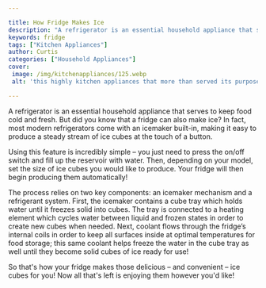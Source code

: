 ```yaml
---

title: How Fridge Makes Ice
description: "A refrigerator is an essential household appliance that serves to keep food cold and fresh. But did you know that a fridge can als...scroll on and keep learning"
keywords: fridge
tags: ["Kitchen Appliances"]
author: Curtis
categories: ["Household Appliances"]
cover: 
 image: /img/kitchenappliances/125.webp
 alt: 'this highly kitchen appliances that more than served its purpose'

---
```


A refrigerator is an essential household appliance that serves to keep food cold and fresh. But did you know that a fridge can also make ice? In fact, most modern refrigerators come with an icemaker built-in, making it easy to produce a steady stream of ice cubes at the touch of a button.

Using this feature is incredibly simple – you just need to press the on/off switch and fill up the reservoir with water. Then, depending on your model, set the size of ice cubes you would like to produce. Your fridge will then begin producing them automatically!

The process relies on two key components: an icemaker mechanism and a refrigerant system. First, the icemaker contains a cube tray which holds water until it freezes solid into cubes. The tray is connected to a heating element which cycles water between liquid and frozen states in order to create new cubes when needed. Next, coolant flows through the fridge’s internal coils in order to keep all surfaces inside at optimal temperatures for food storage; this same coolant helps freeze the water in the cube tray as well until they become solid cubes of ice ready for use! 
 
So that's how your fridge makes those delicious – and convenient – ice cubes for you! Now all that's left is enjoying them however you'd like!
